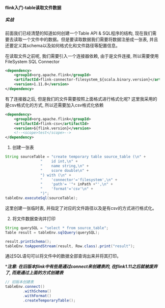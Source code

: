 #### flink入门-table读取文件数据

##### 实战
前面我们已经清楚的知道如何创建一个Table API & SQL程序的结构, 现在我们需要去读取一个文件中的数据。但是要读取数据我们需要将数据注册成一张表, 并且还要定义其schema以及如何格式化和文件路径等配置信息。

在读取文件之前呢, 我们需要引入一个连接器依赖, 由于是文件连接, 所以需要使用FileSystem SQL Connector

```xml
<dependency>
    <groupId>org.apache.flink</groupId>
    <artifactId>flink-connector-filesystem_${scala.binary.version}</artifactId>
    <version>1.11.0</version>
</dependency>
```

有了连接器之后, 但是我们的文件需要按照上面格式进行格式化呢? 这里我采用的是csv格式化的方式, 所以还需要加入csv格式化依赖
```xml
<dependency>
    <groupId>org.apache.flink</groupId>
    <artifactId>flink-csv</artifactId>
    <version>${flink.version}</version>
    <!--<scope>test</scope>-->
</dependency>
```

1. 创建一张表

```java
String sourceTable = "create temporary table source_table (\n" +
                "    id int,\n" +
                "    name string,\n" +
                "    score double\n" +
                ") with (\n" +
                "    'connector'='filesystem',\n" +
                "    'path'= '"+ inPath +"',\n" +
                "    'format'='csv'\n" +
                ")";
tableEnv.executeSql(sourceTable);
```

这里创建一张临时表, 并指定了对应的文件路径以及是有csv的方式进行格式化。


2. 将文件数据查询并打印
```java
String querySQL = "select * from source_table";
Table result = tableEnv.sqlQuery(querySQL);

result.printSchema();
tableEnv.toAppendStream(result, Row.class).print("result");
```

通过SQL语句可以将文件中的数据全部查询出来并将其打印。

****注意: 在旧版本flink中有些是通过connect来创建表的, 在flink1.11之后就被废弃了, 而是通过上面的方式创建表***

```java
// 旧版本创建表
tableEnv.connect()
        .withSchema()
        .withFormat()
        .createTemporaryTable();
```